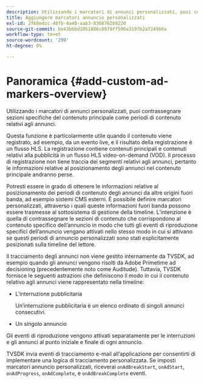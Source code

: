 ```yaml
---
description: Utilizzando i marcatori di annunci personalizzati, puoi contrassegnare sezioni specifiche del contenuto principale come periodi di contenuto relativi agli annunci.
title: Aggiungere marcatori annuncio personalizzati
exl-id: 2f68edcc-48fb-4a40-aab3-8308762b9220
source-git-commit: be43bbbd1051886c8979ff590a3197b2a7249b6a
workflow-type: tm+mt
source-wordcount: '299'
ht-degree: 0%

---
```


# Panoramica {#add-custom-ad-markers-overview}

Utilizzando i marcatori di annunci personalizzati, puoi contrassegnare sezioni specifiche del contenuto principale come periodi di contenuto relativi agli annunci.

Questa funzione è particolarmente utile quando il contenuto viene registrato, ad esempio, da un evento live, e il risultato della registrazione è un flusso HLS. La registrazione contiene contenuti principali e contenuti relativi alla pubblicità in un flusso HLS video-on-demand (VOD). Il processo di registrazione non tiene traccia dei segmenti relativi agli annunci, pertanto le informazioni relative al posizionamento degli annunci nel contenuto principale andranno perse.

Potresti essere in grado di ottenere le informazioni relative al posizionamento dei periodi di contenuto degli annunci da altre origini fuori banda, ad esempio sistemi CMS esterni. È possibile definire marcatori personalizzati, attraverso i quali queste informazioni fuori banda possono essere trasmesse al sottosistema di gestione della timeline. L’intenzione è quella di contrassegnare le sezioni di contenuto che corrispondono al contenuto specifico dell’annuncio in modo che tutti gli eventi di riproduzione specifici dell’annuncio vengano attivati nello stesso modo in cui si attivano se questi periodi di annuncio personalizzati sono stati esplicitamente posizionati sulla timeline del lettore.

Il tracciamento degli annunci non viene gestito internamente da TVSDK, ad esempio quando gli annunci vengono risolti da Adobe Primetime ad decisioning (precedentemente noto come Auditude). Tuttavia, TVSDK fornisce le seguenti astrazioni che definiscono il modo in cui il contenuto relativo agli annunci viene rappresentato nella timeline:

* L’interruzione pubblicitaria

   Un’interruzione pubblicitaria è un elenco ordinato di singoli annunci consecutivi.
* Un singolo annuncio

Gli eventi di riproduzione vengono attivati separatamente per le interruzioni e gli annunci al punto iniziale e finale di ogni annuncio.

TVSDK invia eventi di tracciamento e-mail all’applicazione per consentirti di implementare una logica di tracciamento personalizzata. Se imposti marcatori annuncio personalizzati, riceverai `onAdBreakStart`, `onAdStart`, `onAdProgress`, `onAdComplete`, e `onAdBreakComplete` eventi.
